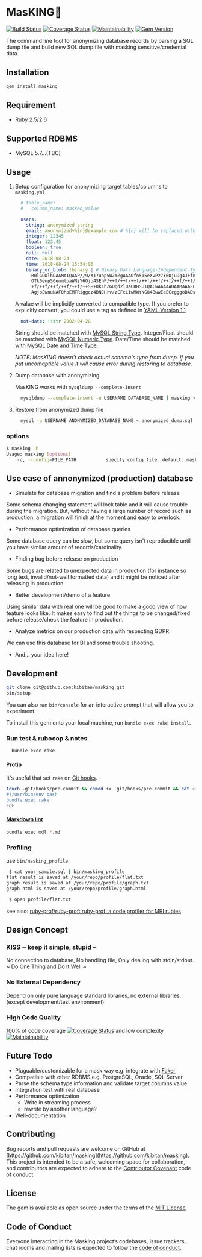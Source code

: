 # MasKING🤴

[![Build Status](https://travis-ci.org/kibitan/masking.svg?branch=master)](https://travis-ci.org/kibitan/masking)
[![Coverage Status](https://coveralls.io/repos/github/kibitan/masking/badge.svg?branch=master)](https://coveralls.io/github/kibitan/masking?branch=master)
[![Maintainability](https://api.codeclimate.com/v1/badges/290b3005ecc193a3d138/maintainability)](https://codeclimate.com/github/kibitan/masking/maintainability)
[![Gem Version](https://badge.fury.io/rb/masking.svg)](https://badge.fury.io/rb/masking)

The command line tool for anonymizing database records by parsing a SQL dump file and build new SQL dump file with masking sensitive/credential data.

## Installation

```bash
gem install masking
```

## Requirement

* Ruby 2.5/2.6

## Supported RDBMS

* MySQL 5.7...(TBC)

## Usage

1. Setup configuration for anonymizing target tables/columns to `masking.yml`

    ```yaml
      # table_name:
      #   column_name: masked_value

      users:
        string: anonymized string
        email: anonymized+%{n}@example.com # %{n} will be replaced with sequential number
        integer: 12345
        float: 123.45
        boolean: true
        null: null
        date: 2018-08-24
        time: 2018-08-24 15:54:06
        binary_or_blob: !binary | # Binary Data Language-Independent Type for YAML™ Version 1.1: http://yaml.org/type/binary.html
          R0lGODlhDAAMAIQAAP//9/X17unp5WZmZgAAAOfn515eXvPz7Y6OjuDg4J+fn5
          OTk6enp56enmlpaWNjY6Ojo4SEhP/++f/++f/++f/++f/++f/++f/++f/++f/+
          +f/++f/++f/++f/++f/++SH+Dk1hZGUgd2l0aCBHSU1QACwAAAAADAAMAAAFLC
          AgjoEwnuNAFOhpEMTRiggcz4BNJHrv/zCFcLiwMWYNG84BwwEeECcgggoBADs=
    ```

    A value will be implicitly converted to compatible type. If you prefer to explicitly convert, you could use a tag as defined in [YAML Version 1.1](http://yaml.org/spec/current.html#id2503753)

    ```yaml
      not-date: !!str 2002-04-28
    ```

    String should be matched with [MySQL String Type]( https://dev.mysql.com/doc/refman/8.0/en/string-type-overview.html). Integer/Float should be matched with [MySQL Numeric Type](https://dev.mysql.com/doc/refman/8.0/en/numeric-type-overview.html). Date/Time should be matched with [MySQL Date and Time Type](https://dev.mysql.com/doc/refman/8.0/en/date-and-time-type-overview.html).

    *NOTE: MasKING doesn't check actual schema's type from dump. If you put uncomaptible value it will cause error during restoring to database.*

1. Dump database with anonymizing

    MasKING works with `mysqldump --complete-insert`

    ```bash
      mysqldump --complete-insert -u USERNAME DATABASE_NAME | masking > anonymized_dump.sql
    ```

1. Restore from anonymized dump file

    ```bash
      mysql -u USERNAME ANONYMIZED_DATABASE_NAME < anonymized_dump.sql
    ```

### options

```bash
$ masking -h
Usage: masking [options]
    -c, --config=FILE_PATH           specify config file. default: masking.yml
```

## Use case of annonymized (production) database

* Simulate for database migration and find a problem before release

Some schema changing statement will lock table and it will cause trouble during the migration. But, without having a large number of record such as production, a migration will finish at the moment and easy to overlook.

* Performance optimization of database queries

Some database query can be slow, but some query isn't reproducible until you have similar amount of records/cardinality.

* Finding bug before release on production

Some bugs are related to unexpected data in production (for instance so long text, invalid/not-well formatted data) and it might be noticed after releasing in production.

* Better development/demo of a feature

Using similar data with real one will be good to make a good view of how feature looks like. It makes easy to find out the things to be changed/fixed before release/check the feature in production.

* Analyze metrics on our production data with respecting GDPR

We can use this database for BI and some trouble shooting.  

* And… your idea here!

## Development

```bash
git clone git@github.com:kibitan/masking.git
bin/setup
```

You can also run `bin/console` for an interactive prompt that will allow you to experiment.

To install this gem onto your local machine, run `bundle exec rake install`.

### Run test & rubocop & notes

```bash
  bundle exec rake
```

#### Protip

It's useful that set `rake` on [Git hooks](https://git-scm.com/book/en/v2/Customizing-Git-Git-Hooks).

```bash
touch .git/hooks/pre-commit && chmod +x .git/hooks/pre-commit && cat << EOF > .git/hooks/pre-commit
#!/usr/bin/env bash
bundle exec rake
EOF
```

#### [Markdown lint](https://github.com/markdownlint/markdownlint)

```bash
bundle exec mdl *.md
```

### Profiling

use `bin/masking_profile`

```bash
 $ cat your_sample.sql | bin/masking_profile
flat result is saved at /your/repo/profile/flat.txt
graph result is saved at /your/repo/profile/graph.txt
graph html is saved at /your/repo/profile/graph.html

 $ open profile/flat.txt
```

see also: [ruby-prof/ruby-prof: ruby-prof: a code profiler for MRI rubies](https://github.com/ruby-prof/ruby-prof)

## Design Concept

### KISS ~ keep it simple, stupid ~

No connection to database, No handling file, Only dealing with stdin/stdout. ~ Do One Thing and Do It Well ~

### No External Dependency

Depend on only pure language standard libraries, no external libraries. (except development/test environment)

### High Code Quality

100% of code coverage [![Coverage Status](https://coveralls.io/repos/github/kibitan/masking/badge.svg?branch=master)](https://coveralls.io/github/kibitan/masking?branch=master) and low complexity [![Maintainability](https://api.codeclimate.com/v1/badges/290b3005ecc193a3d138/maintainability)](https://codeclimate.com/github/kibitan/masking/maintainability)

## Future Todo

* Pluguable/customizable for a mask way  e.g. integrate with [Faker](https://github.com/stympy/faker)
* Compatible with other RDBMS  e.g. PostgreSQL, Oracle, SQL Server
* Parse the schema type information and validate target columns value
* Integration test with real database
* Performance optimization
  * Write in streaming process
  * rewrite by another language?
* Well-documentation

## Contributing

Bug reports and pull requests are welcome on GitHub at [https://github.com/kibitan/masking](https://github.com/kibitan/masking).
This project is intended to be a safe, welcoming space for collaboration, and contributors are expected to adhere to the [Contributor Covenant](http://contributor-covenant.org) code of conduct.

## License

The gem is available as open source under the terms of the [MIT License](https://opensource.org/licenses/MIT).

## Code of Conduct

Everyone interacting in the Masking project’s codebases, issue trackers, chat rooms and mailing lists is expected to follow the [code of conduct](https://github.com/kibitan/masking/blob/master/CODE_OF_CONDUCT.md).
